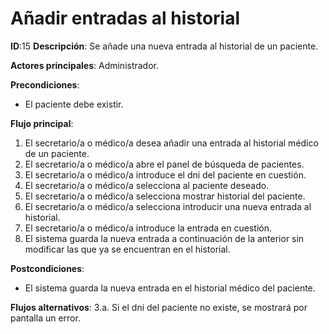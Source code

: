 # Añadir entradas al historial
**ID**:15 **Descripción**: Se añade una nueva entrada al historial de un paciente.

**Actores principales**: Administrador.

**Precondiciones**:

* El paciente debe existir.

**Flujo principal**:

1. El secretario/a o médico/a desea añadir una entrada al historial médico de un paciente.
2. El secretario/a o médico/a abre el panel de búsqueda de pacientes.
3. El secretario/a o médico/a introduce el dni del paciente en cuestión.
4. El secretario/a o médico/a selecciona al paciente deseado.
5. El secretario/a o médico/a selecciona mostrar historial del paciente.
6. El secretario/a o médico/a selecciona introducir una nueva entrada al historial.
7. El secretario/a o médico/a introduce la entrada en cuestión.
8. El sistema guarda la nueva entrada a continuación de la anterior sin modificar las que ya se encuentran en el historial.

**Postcondiciones**:

* El sistema guarda la nueva entrada en el historial médico del paciente.

**Flujos alternativos**:
  3.a. Si el dni del paciente no existe, se mostrará por pantalla un error.
